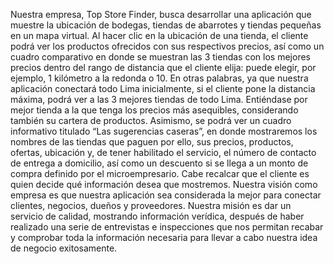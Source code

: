 Nuestra empresa, Top Store Finder, busca desarrollar una aplicación que muestre la ubicación de bodegas, tiendas de abarrotes y tiendas pequeñas en un mapa virtual. Al hacer clic en la ubicación de una tienda, el cliente podrá ver los productos ofrecidos con sus respectivos precios, así como un cuadro comparativo en donde se muestran las 3 tiendas con los mejores precios dentro del rango de distancia que el cliente elija: puede elegir, por ejemplo, 1 kilómetro a la redonda o 10. En otras palabras, ya que nuestra aplicación conectará todo Lima inicialmente, si el cliente pone la distancia máxima, podrá ver a las 3 mejores tiendas de todo Lima. Entiéndase por mejor tienda a la que tenga los precios más asequibles, considerando también su cartera de productos. Asimismo, se podrá ver un cuadro informativo titulado “Las sugerencias caseras”, en donde mostraremos los nombres de las tiendas que paguen por ello, sus precios, productos, ofertas, ubicación y, de tener habilitado el servicio, el número de contacto de entrega a domicilio, así como un descuento si se llega a un monto de compra definido por el microempresario. Cabe recalcar que el cliente es quien decide qué información desea que mostremos. 
Nuestra visión como empresa es que nuestra aplicación sea considerada la mejor para conectar clientes, negocios, dueños y proveedores. Nuestra misión es dar un servicio de calidad, mostrando información verídica, después de haber realizado una serie de entrevistas e inspecciones que nos permitan recabar y comprobar toda la información necesaria para llevar a cabo nuestra idea de negocio exitosamente.